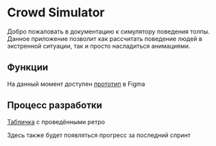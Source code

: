 # Crowd Simulator

Добро пожаловать в документацию к симулятору поведения толпы. Данное приложение позволит как рассчитать поведение людей в экстренной ситуации, так и просто насладиться анимациями.

## Функции

На данный момент доступен [прототип](https://www.figma.com/proto/feDepMTX8doU3PuLBsJAqO/Simulation_proj?node-id=1-4&p=f&t=g86ro1NZxC9gepnI-0&scaling=contain&content-scaling=fixed&page-id=0%3A1) в Figma

## Процесс разработки

[Табличка](https://docs.google.com/spreadsheets/d/1O18mpAFi2lUEggfkRDTOn_WfepwoyJHTA2RP5RGIoEE/edit?gid=0#gid=0) с проведёнными ретро

Здесь также будет появляться прогресс за последний спринт